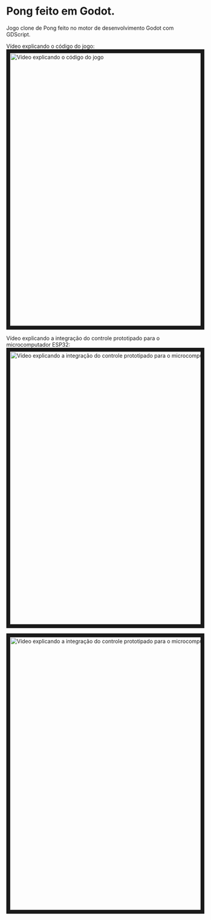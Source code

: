 # Pong feito em Godot.
Jogo clone de Pong feito no motor de desenvolvimento Godot com GDScript.

Vídeo explicando o código do jogo:
<a href="http://www.youtube.com/watch?feature=player_embedded&v=8KrWMoBcu7o" target="_blank"><img src="http://img.youtube.com/vi/8KrWMoBcu7o/0.jpg" alt="Vídeo explicando o código do jogo" width="1280" height="720" border="10" /></a>

Vídeo explicando a integração do controle prototipado para o microcomputador ESP32:
<a href="http://www.youtube.com/watch?feature=player_embedded&v=FsV7osD9L30" target="_blank"><img src="http://img.youtube.com/vi/FsV7osD9L30/0.jpg" alt="Vídeo explicando a integração do controle prototipado para o microcomputador ESP32" width="1280" height="720" border="10" /></a>

<a href="http://www.youtube.com/watch?feature=player_embedded&v=azEvYY5NHPM" target="_blank"><img src="http://img.youtube.com/vi/azEvYY5NHPM/0.jpg" alt="Vídeo explicando a integração do controle prototipado para o microcomputador ESP32" width="1280" height="720" border="10" /></a>
